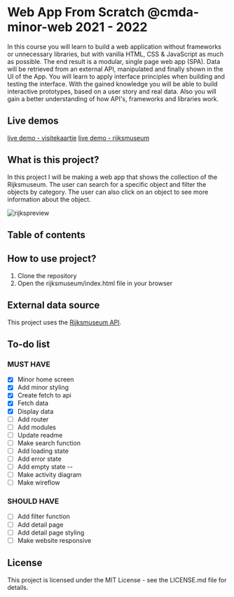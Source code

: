 # Web App From Scratch @cmda-minor-web 2021 - 2022

In this course you will learn to build a web application without frameworks or unnecessary libraries, but with vanilla HTML, CSS & JavaScript as much as possible. The end result is a modular, single page web app (SPA). Data will be retrieved from an external API, manipulated and finally shown in the UI of the App. You will learn to apply interface principles when building and testing the interface. With the gained knowledge you will be able to build interactive prototypes, based on a user story and real data. Also you will gain a better understanding of how API's, frameworks and libraries work.

## Live demos

[live demo - visitekaartje](https://mitchel-ds.github.io/web-app-from-scratch-2223/visitekaartje/index.html)
[live demo - rijksmuseum](https://mitchel-ds.github.io/web-app-from-scratch-2223/rijksmuseum/index.html)

<!-- ☝️ replace this description with a description of your own work -->
## What is this project?

In this project I will be making a web app that shows the collection of the Rijksmuseum. The user can search for a specific object and filter the objects by category. The user can also click on an object to see more information about the object.

![rijkspreview]()

## Table of contents


## How to use project?
1. Clone the repository
2. Open the rijksmuseum/index.html file in your browser

## External data source
This project uses the [Rijksmuseum API](https://data.rijksmuseum.nl/object-metadata/api). 

## To-do list

### MUST HAVE
- [x] Minor home screen
- [x] Add minor styling
- [x] Create fetch to api
- [x] Fetch data
- [x] Display data	
- [ ] Add router
- [ ] Add modules
- [ ] Update readme
- [ ] Make search function
- [ ] Add loading state
- [ ] Add error state
- [ ] Add empty state
--
- [ ] Make activity diagram
- [ ] Make wireflow

### SHOULD HAVE
- [ ] Add filter function
- [ ] Add detail page
- [ ] Add detail page styling
- [ ] Make website responsive

## License
This project is licensed under the MIT License - see the LICENSE.md file for details.
